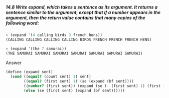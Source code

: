##### 14.8 Write expand, which takes a sentence as its argument. It returns a sentence similar to the argument, except that if a number appears in the argument, then the return value contains that many copies of the following word:
```Scheme
> (expand '(4 calling birds 3 french hens))
(CALLING CALLING CALLING CALLING BIRDS FRENCH FRENCH FRENCH HENS)

> (expand '(the 7 samurai))
(THE SAMURAI SAMURAI SAMURAI SAMURAI SAMURAI SAMURAI SAMURAI)
```

Answer

```Scheme
(define (expand sent)
  (cond ((equal? (count sent) 1) sent)
        ((equal? (first sent) 1) (se (expand (bf sent))))
        ((number? (first sent)) (expand (se (- (first sent) 1) (first (bf sent)) (bf sent))))
        (else (se (first sent) (expand (bf sent))))))
```
